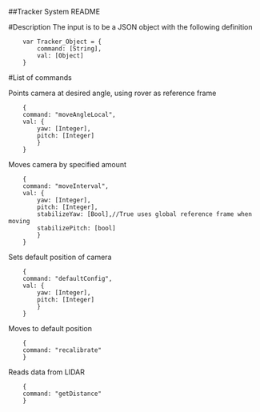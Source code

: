 ##Tracker System README

#Description
The input is to be a JSON object with the following definition
	
		var Tracker_Object = {
			command: [String],
			val: [Object]
		}
#List of commands

Points camera at desired angle, using rover as reference frame

		{
		command: "moveAngleLocal",
		val: {
			yaw: [Integer],
			pitch: [Integer]
			}
		}
		
Moves camera by specified amount

		{
		command: "moveInterval",
		val: {
			yaw: [Integer],
			pitch: [Integer],
			stabilizeYaw: [Bool],//True uses global reference frame when moving
			stabilizePitch: [bool]
			}
		}
Sets default position of camera

		{ 
		command: "defaultConfig",
		val: {
			yaw: [Integer],
			pitch: [Integer]
			}
		}
Moves to default position

		{
		command: "recalibrate"
		}
Reads data from LIDAR

		{
		command: "getDistance"
		}
	
